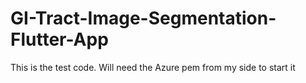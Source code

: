 # GI-Tract-Image-Segmentation-Flutter-App
This is the test code.
Will need the Azure pem from my side to start it
